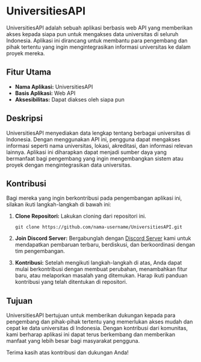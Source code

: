 # UniversitiesAPI

UniversitiesAPI adalah sebuah aplikasi berbasis web API yang memberikan akses kepada siapa pun untuk mengakses data universitas di seluruh Indonesia. Aplikasi ini dirancang untuk membantu para pengembang dan pihak tertentu yang ingin mengintegrasikan informasi universitas ke dalam proyek mereka.

## Fitur Utama
- **Nama Aplikasi:** UniversitiesAPI
- **Basis Aplikasi:** Web API
- **Aksesibilitas:** Dapat diakses oleh siapa pun

## Deskripsi
UniversitiesAPI menyediakan data lengkap tentang berbagai universitas di Indonesia. Dengan menggunakan API ini, pengguna dapat mengakses informasi seperti nama universitas, lokasi, akreditasi, dan informasi relevan lainnya. Aplikasi ini diharapkan dapat menjadi sumber daya yang bermanfaat bagi pengembang yang ingin mengembangkan sistem atau proyek dengan mengintegrasikan data universitas.

## Kontribusi
Bagi mereka yang ingin berkontribusi pada pengembangan aplikasi ini, silakan ikuti langkah-langkah di bawah ini:
1. **Clone Repositori:** Lakukan cloning dari repositori ini.
   ```
   git clone https://github.com/nama-username/UniversitiesAPI.git
   ```

2. **Join Discord Server:** Bergabunglah dengan [Discord Server](https://discord.gg/YfEKyXbjFU) kami untuk mendapatkan pembaruan terbaru, berdiskusi, dan berkoordinasi dengan tim pengembangan.

3. **Kontribusi:** Setelah mengikuti langkah-langkah di atas, Anda dapat mulai berkontribusi dengan membuat perubahan, menambahkan fitur baru, atau melaporkan masalah yang ditemukan. Harap ikuti panduan kontribusi yang telah ditentukan di repositori.

## Tujuan
UniversitiesAPI bertujuan untuk memberikan dukungan kepada para pengembang dan pihak-pihak tertentu yang memerlukan akses mudah dan cepat ke data universitas di Indonesia. Dengan kontribusi dari komunitas, kami berharap aplikasi ini dapat terus berkembang dan memberikan manfaat yang lebih besar bagi masyarakat pengguna.

Terima kasih atas kontribusi dan dukungan Anda!